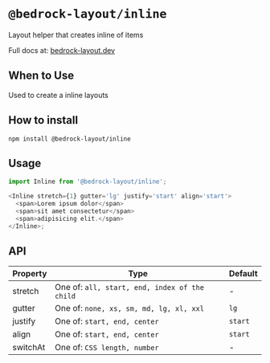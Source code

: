 # `@bedrock-layout/inline`

Layout helper that creates inline of items

Full docs at: [bedrock-layout.dev](https://bedrock-layout.dev/)

## When to Use

Used to create a inline layouts

## How to install

`npm install @bedrock-layout/inline`

## Usage

```javascript
import Inline from '@bedrock-layout/inline';

<Inline stretch={1} gutter='lg' justify='start' align='start'>
  <span>Lorem ipsum dolor</span>
  <span>sit amet consectetur</span>
  <span>adipisicing elit.</span>
</Inline>;
```

## API

| Property | Type                                          | Default |
| -------- | --------------------------------------------- | ------- |
| stretch  | One of: `all, start, end, index of the child` | -       |
| gutter   | One of: `none, xs, sm, md, lg, xl, xxl`       | `lg`    |
| justify  | One of: `start, end, center`                  | `start` |
| align    | One of: `start, end, center`                  | `start` |
| switchAt | One of: `CSS length, number`                  | -       |
